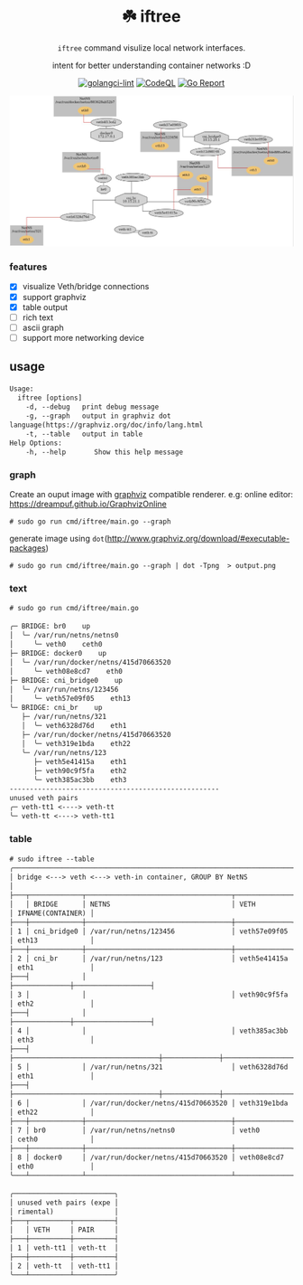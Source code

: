 

<div align="center">

# ☘️ iftree

`iftree` command visulize local network interfaces.

intent for better understanding container networks :D

[![golangci-lint](https://github.com/TianZong48/iftree/actions/workflows/golangci-lint.yml/badge.svg?branch=main)](https://github.com/TianZong48/iftree/actions/workflows/golangci-lint.yml)
[![CodeQL](https://github.com/TianZong48/iftree/actions/workflows/codeql-analysis.yml/badge.svg)](https://github.com/TianZong48/iftree/actions/workflows/codeql-analysis.yml)
[![Go Report](https://goreportcard.com/badge/github.com/TianZong48/iftree)](https://goreportcard.com/badge/github.com/TianZong48/iftree)

</div>



![networ-devices](./sample.jpg)

### features

- [x] visualize Veth/bridge connections
- [x] support graphviz
- [x] table output
- [ ] rich text
- [ ] ascii graph
- [ ] support more networking device

## usage

```
Usage:
  iftree [options]
    -d, --debug   print debug message
    -g, --graph   output in graphviz dot language(https://graphviz.org/doc/info/lang.html
    -t, --table   output in table
Help Options:
    -h, --help       Show this help message
```
### graph

Create an ouput image with [graphviz](https://www.graphviz.org/) compatible renderer.
e.g: online editor: https://dreampuf.github.io/GraphvizOnline

```
# sudo go run cmd/iftree/main.go --graph 
```

generate image using `dot`(http://www.graphviz.org/download/#executable-packages)

```
# sudo go run cmd/iftree/main.go --graph | dot -Tpng  > output.png
```


### text

```
# sudo go run cmd/iftree/main.go

╭─ BRIDGE: br0    up
│  ╰─ /var/run/netns/netns0
│     ╰─ veth0    ceth0
├─ BRIDGE: docker0    up
│  ╰─ /var/run/docker/netns/415d70663520
│     ╰─ veth08e8cd7    eth0
├─ BRIDGE: cni_bridge0    up
│  ╰─ /var/run/netns/123456
│     ╰─ veth57e09f05    eth13
╰─ BRIDGE: cni_br    up
   ├─ /var/run/netns/321
   │  ╰─ veth6328d76d    eth1
   ├─ /var/run/docker/netns/415d70663520
   │  ╰─ veth319e1bda    eth22
   ╰─ /var/run/netns/123
      ├─ veth5e41415a    eth1
      ├─ veth90c9f5fa    eth2
      ╰─ veth385ac3bb    eth3
----------------------------------------------------
unused veth pairs
╭─ veth-tt1 <----> veth-tt
╰─ veth-tt <----> veth-tt1
```

### table

```
# sudo iftree --table
╭─────────────────────────────────────────────────────────────────────────────────────────╮
│ bridge <---> veth <---> veth-in container, GROUP BY NetNS                               │
├───┬─────────────┬────────────────────────────────────┬──────────────┬───────────────────┤
│   │ BRIDGE      │ NETNS                              │ VETH         │ IFNAME(CONTAINER) │
├───┼─────────────┼────────────────────────────────────┼──────────────┼───────────────────┤
│ 1 │ cni_bridge0 │ /var/run/netns/123456              │ veth57e09f05 │ eth13             │
├───┼─────────────┼────────────────────────────────────┼──────────────┼───────────────────┤
│ 2 │ cni_br      │ /var/run/netns/123                 │ veth5e41415a │ eth1              │
├───┤             │                                    ├──────────────┼───────────────────┤
│ 3 │             │                                    │ veth90c9f5fa │ eth2              │
├───┤             │                                    ├──────────────┼───────────────────┤
│ 4 │             │                                    │ veth385ac3bb │ eth3              │
├───┤             ├────────────────────────────────────┼──────────────┼───────────────────┤
│ 5 │             │ /var/run/netns/321                 │ veth6328d76d │ eth1              │
├───┤             ├────────────────────────────────────┼──────────────┼───────────────────┤
│ 6 │             │ /var/run/docker/netns/415d70663520 │ veth319e1bda │ eth22             │
├───┼─────────────┼────────────────────────────────────┼──────────────┼───────────────────┤
│ 7 │ br0         │ /var/run/netns/netns0              │ veth0        │ ceth0             │
├───┼─────────────┼────────────────────────────────────┼──────────────┼───────────────────┤
│ 8 │ docker0     │ /var/run/docker/netns/415d70663520 │ veth08e8cd7  │ eth0              │
╰───┴─────────────┴────────────────────────────────────┴──────────────┴───────────────────╯

╭─────────────────────────╮
│ unused veth pairs (expe │
│ rimental)               │
├───┬──────────┬──────────┤
│   │ VETH     │ PAIR     │
├───┼──────────┼──────────┤
│ 1 │ veth-tt1 │ veth-tt  │
├───┼──────────┼──────────┤
│ 2 │ veth-tt  │ veth-tt1 │
╰───┴──────────┴──────────╯
```
